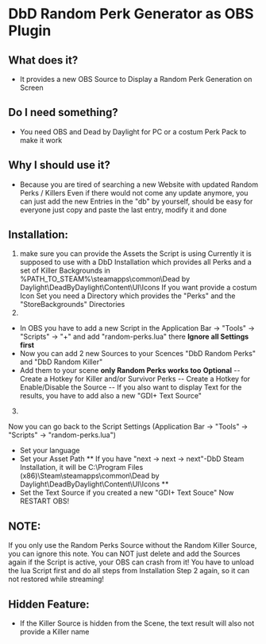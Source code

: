 # DbD Random Perk Generator as OBS Plugin

## What does it?
- It provides a new OBS Source to Display a Random Perk Generation on Screen
## Do I need something?
- You need OBS and Dead by Daylight for PC or a costum Perk Pack to make it work
## Why I should use it?
- Because you are tired of searching a new Website with updated Random Perks / Killers
Even if there would not come any update anymore, you can just add the new Entries in the "db" by yourself, should be easy for everyone
just copy and paste the last entry, modify it and done

## Installation:
1) make sure you can provide the Assets the Script is using
Currently it is supposed to use with a DbD Installation which provides all Perks and a set of Killer Backgrounds in 
%PATH_TO_STEAM%\steamapps\common\Dead by Daylight\DeadByDaylight\Content\UI\Icons
If you want provide a costum Icon Set you need a Directory which provides the "Perks" and the "StoreBackgrounds" Directories
2) 
- In OBS you have to add a new Script in the Application Bar -> "Tools" -> "Scripts" -> "+" and add "random-perks.lua" there
**Ignore all Settings first**
- Now you can add 2 new Sources to your Scences "DbD Random Perks" and "DbD Random Killer"
- Add them to your scene **only Random Perks works too**
**Optional**
-- Create a Hotkey for Killer and/or Survivor Perks
-- Create a Hotkey for Enable/Disable the Source
-- If you also want to display Text for the results, you have to add also a new "GDI+ Text Source"
3)
Now you can go back to the Script Settings (Application Bar -> "Tools" -> "Scripts" -> "random-perks.lua")
- Set your language
- Set your Asset Path
** If you have "next -> next -> next"-DbD Steam Installation, it will be C:\Program Files (x86)\Steam\steamapps\common\Dead by Daylight\DeadByDaylight\Content\UI\Icons **
- Set the Text Source if you created a new "GDI+ Text Souce"
Now RESTART OBS!

## NOTE: 
If you only use the Random Perks Source without the Random Killer Source, you can ignore this note.
You can NOT just delete and add the Sources again if the Script is active, your OBS can crash from it!
You have to unload the lua Script first and do all steps from Installation Step 2 again, so it can not restored while streaming!

## Hidden Feature:
- If the Killer Source is hidden from the Scene, the text result will also not provide a Killer name
